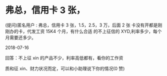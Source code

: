 # 弗总，信用卡 3 张，

(提问)匿名用户 : 弗总，信用卡 3 张，1.5，2.5，3 万，后面 2 张 卡没有开都是刚刚办的卡，代发工资 15K4 个月，有什么合适 的不上征信的 XYD,利率多少，每个月需要还多少。

2018-07-16

回答：不上征 xin 的产品不少，利率高低都有，看你的工作资

质和征 xin、财力状况而定，可以和小助理说下你的情况(0 赞)